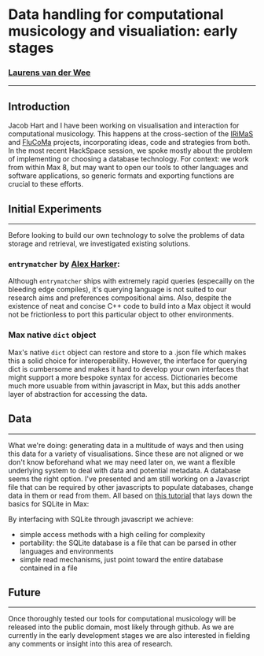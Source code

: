 # Data handling for computational musicology and visualiation: early stages

### [Laurens van der Wee](https://www.kelyje.nl)
---
## Introduction

Jacob Hart and I have been working on visualisation and interaction for computational musicology. This happens at the cross-section of the [IRiMaS](https://research.hud.ac.uk/institutes-centres/irimas/) and [FluCoMa](http://www.flucoma.org) projects, incorporating ideas, code and strategies from both. In the most recent HackSpace session, we spoke mostly about the problem of implementing or choosing a database technology. For context: we work from within Max 8, but may want to open our tools to other languages and software applications, so generic formats and exporting functions are crucial to these efforts.

## Initial Experiments
---

Before looking to build our own technology to solve the problems of data storage and retrieval, we investigated existing solutions.

### `entrymatcher` by [Alex Harker](https://github.com/AlexHarker/AHarker_Externals): 

Although `entrymatcher` ships with extremely rapid queries (especailly on the bleeding edge compiles), it's querying language is not suited to our research aims and preferences compositional aims. Also, despite the existence of neat and concise C++ code to build into a Max object it would not be frictionless to port this particular object to other environments.

### Max native `dict` object 

Max's native `dict` object can restore and store to a .json file which makes this a solid choice for interoperability. However, the interface for querying dict is cumbersome and makes it hard to develop your own interfaces that might support a more bespoke syntax for access. Dictionaries become much more usuable from within javascript in Max, but this adds another layer of abstraction for accessing the data.

## Data
---

What we're doing: generating data in a multitude of ways and then using this data for a variety of visualisations. Since these are not aligned or we don't know beforehand what we may need later on, we want a flexible underlying system to deal with data and potential metadata.
A database seems the right option. I've presented and am still working on a Javascript file that can be required by other javascripts to populate databases, change data in them or read from them. All based on [this tutorial](https://cycling74.com/tutorials/data-collection-building-databases-using-sqlite) that lays down the basics for SQLite in Max: 

By interfacing with SQLite through javascript we achieve:
- simple access methods with a high ceiling for complexity
- portability: the SQLite database is a file that can be parsed in other languages and environments
- simple read mechanisms, just point toward the entire database contained in a file

## Future
---

Once thoroughly tested our tools for computational musicology will be released into the public domain, most likely through github. As we are currently in the early development stages we are also interested in fielding any comments or insight into this area of research.